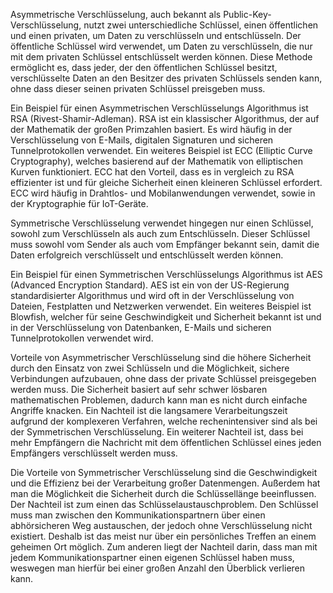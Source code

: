 Asymmetrische Verschlüsselung, auch bekannt als Public-Key-Verschlüsselung, nutzt zwei unterschiedliche Schlüssel, einen öffentlichen und einen privaten, um Daten zu verschlüsseln und entschlüsseln. Der öffentliche Schlüssel wird verwendet, um Daten zu verschlüsseln, die nur mit dem privaten Schlüssel entschlüsselt werden können. Diese Methode ermöglicht es, dass jeder, der den öffentlichen Schlüssel besitzt, verschlüsselte Daten an den Besitzer des privaten Schlüssels senden kann, ohne dass dieser seinen privaten Schlüssel preisgeben muss.

Ein Beispiel für einen Asymmetrischen Verschlüsselungs Algorithmus ist RSA (Rivest-Shamir-Adleman). RSA ist ein klassischer Algorithmus, der auf der Mathematik der großen Primzahlen basiert. Es wird häufig in der Verschlüsselung von E-Mails, digitalen Signaturen und sicheren Tunnelprotokollen verwendet. Ein weiteres Beispiel ist ECC (Elliptic Curve Cryptography), welches basierend auf der Mathematik von elliptischen Kurven funktioniert. ECC hat den Vorteil, dass es in vergleich zu RSA effizienter ist und für gleiche Sicherheit einen kleineren Schlüssel erfordert. ECC wird häufig in Drahtlos- und Mobilanwendungen verwendet, sowie in der Kryptographie für IoT-Geräte.

Symmetrische Verschlüsselung verwendet hingegen nur einen Schlüssel, sowohl zum Verschlüsseln als auch zum Entschlüsseln. Dieser Schlüssel muss sowohl vom Sender als auch vom Empfänger bekannt sein, damit die Daten erfolgreich verschlüsselt und entschlüsselt werden können.

Ein Beispiel für einen Symmetrischen Verschlüsselungs Algorithmus ist AES (Advanced Encryption Standard). AES ist ein von der US-Regierung standardisierter Algorithmus und wird oft in der Verschlüsselung von Dateien, Festplatten und Netzwerken verwendet. Ein weiteres Beispiel ist Blowfish, welcher für seine Geschwindigkeit und Sicherheit bekannt ist und in der Verschlüsselung von Datenbanken, E-Mails und sicheren Tunnelprotokollen verwendet wird.

Vorteile von Asymmetrischer Verschlüsselung sind die höhere Sicherheit durch den Einsatz von zwei Schlüsseln und die Möglichkeit, sichere Verbindungen aufzubauen, ohne dass der private Schlüssel preisgegeben werden muss. 
Die Sicherheit basiert auf sehr schwer lösbaren mathematischen Problemen, dadurch kann man es nicht durch einfache Angriffe knacken.
Ein Nachteil ist die langsamere Verarbeitungszeit aufgrund der komplexeren Verfahren, welche rechenintensiver sind als bei der Symmetrischen Verschlüsselung. Ein weiterer Nachteil ist, dass bei mehr Empfängern die Nachricht mit dem öffentlichen Schlüssel eines jeden Empfängers verschlüsselt werden muss.

Die Vorteile von Symmetrischer Verschlüsselung sind die Geschwindigkeit und die Effizienz bei der Verarbeitung großer Datenmengen. Außerdem hat man die Möglichkeit die Sicherheit durch die Schlüssellänge beeinflussen.
Der Nachteil ist zum einen das Schlüsselaustauschproblem. Den Schlüssel muss man zwischen den Kommunikationspartnern über einen abhörsicheren Weg austauschen, der jedoch ohne Verschlüsselung nicht existiert. Deshalb ist das meist nur über ein persönliches Treffen an einem geheimen Ort möglich. Zum anderen liegt der Nachteil darin, dass man mit jedem Kommunikationspartner einen eigenen Schlüssel haben muss, weswegen man hierfür bei einer großen Anzahl den Überblick verlieren kann.




